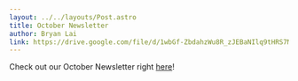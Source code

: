 ```yaml
---
layout: ../../layouts/Post.astro
title: October Newsletter
author: Bryan Lai
link: https://drive.google.com/file/d/1wbGf-ZbdahzWu8R_zJEBaNIlq9tHRS7M/view?fbclid=IwAR3QLezENpyuSV5zRGkuKueJfWlaJcE_lohm8hNFMkck9QRgUIlGt_tg9eE
---
```

Check out our October Newsletter right [here](https://drive.google.com/file/d/1wbGf-ZbdahzWu8R_zJEBaNIlq9tHRS7M/view?fbclid=IwAR3QLezENpyuSV5zRGkuKueJfWlaJcE_lohm8hNFMkck9QRgUIlGt_tg9eE)!
